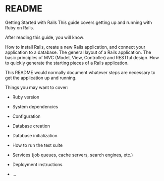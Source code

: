 # README

Getting Started with Rails
This guide covers getting up and running with Ruby on Rails.

After reading this guide, you will know:

How to install Rails, create a new Rails application, and connect your application to a database.
The general layout of a Rails application.
The basic principles of MVC (Model, View, Controller) and RESTful design.
How to quickly generate the starting pieces of a Rails application.


This README would normally document whatever steps are necessary to get the
application up and running.

Things you may want to cover:

* Ruby version

* System dependencies

* Configuration

* Database creation

* Database initialization

* How to run the test suite

* Services (job queues, cache servers, search engines, etc.)

* Deployment instructions

* ...
